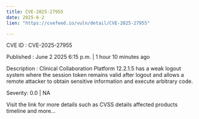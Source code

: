 ```yaml
---
title: CVE-2025-27955
date: 2025-6-2
lien: "https://cvefeed.io/vuln/detail/CVE-2025-27955"

---
```


CVE ID : CVE-2025-27955

Published :  June 2
2025
6:15 p.m. | 1 hour
10 minutes ago

Description : Clinical Collaboration Platform 12.2.1.5 has a weak logout system where the session token remains valid after logout and allows a remote attacker to obtain sensitive information and execute arbitrary code.

Severity: 0.0 | NA

Visit the link for more details
such as CVSS details
affected products
timeline
and more...
